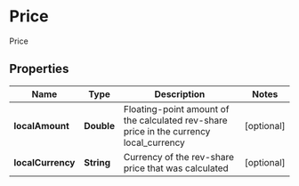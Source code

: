 

# Price

Price

## Properties

| Name | Type | Description | Notes |
|------------ | ------------- | ------------- | -------------|
|**localAmount** | **Double** | Floating-point amount of the calculated rev-share price in the currency local_currency |  [optional] |
|**localCurrency** | **String** | Currency of the rev-share price that was calculated |  [optional] |



